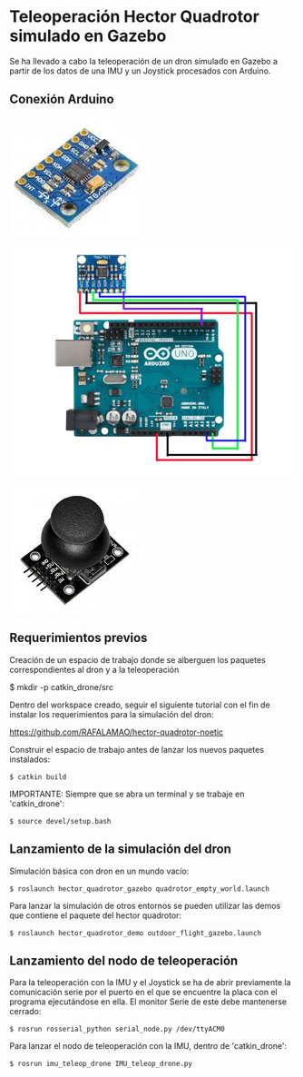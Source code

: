 # Teleoperación Hector Quadrotor simulado en Gazebo 

Se ha llevado a cabo la teleoperación de un dron simulado en Gazebo a partir de los datos de una IMU y un Joystick procesados con Arduino. 

## Conexión Arduino

![MPU-6050 GY-521](https://github.com/paablomrtinez/drone_arduino_teleop/blob/main/Assets/IMU.jpeg)

![Cableado para la conexión entre la IMU y la placa Arduino UNO](https://github.com/paablomrtinez/drone_arduino_teleop/blob/main/Assets/conexion_IMU_Arduino.jpeg)

![Joystick](https://github.com/paablomrtinez/drone_arduino_teleop/blob/main/Assets/joystick.jpeg)

## Requerimientos previos 

Creación de un espacio de trabajo donde se alberguen los paquetes correspondientes al dron y a la teleoperación

  $ mkdir -p catkin_drone/src
  
Dentro del workspace creado, seguir el siguiente tutorial con el fin de instalar los requerimientos para la simulación del dron:

  https://github.com/RAFALAMAO/hector-quadrotor-noetic
  
Construir el espacio de trabajo antes de lanzar los nuevos paquetes instalados:
	
	$ catkin build 
  
IMPORTANTE: Siempre que se abra un terminal y se trabaje en 'catkin_drone':

	$ source devel/setup.bash
  
## Lanzamiento de la simulación del dron

Simulación básica con dron en un mundo vacío:

	$ roslaunch hector_quadrotor_gazebo quadrotor_empty_world.launch
	
Para lanzar la simulación de otros entornos se pueden utilizar las demos que contiene el paquete del hector quadrotor:

	$ roslaunch hector_quadrotor_demo outdoor_flight_gazebo.launch

## Lanzamiento del nodo de teleoperación 

Para la teleoperación con la IMU y el Joystick se ha de abrir previamente la comunicación serie por el puerto en el que se encuentre la placa con el programa ejecutándose en ella. El monitor Serie de este debe mantenerse cerrado: 

	$ rosrun rosserial_python serial_node.py /dev/ttyACM0

Para lanzar el nodo de teleoperación con la IMU, dentro de 'catkin_drone':

	$ rosrun imu_teleop_drone IMU_teleop_drone.py 
  
